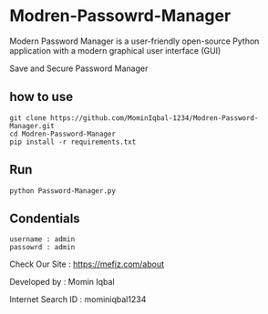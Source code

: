 # Modren-Passowrd-Manager

Modern Password Manager is a user-friendly open-source Python application with a modern graphical user interface (GUI)

Save and Secure Password Manager

## how to use

```
git clone https://github.com/MominIqbal-1234/Modren-Password-Manager.git
cd Modren-Password-Manager
pip install -r requirements.txt
```

## Run

```
python Password-Manager.py
```

## Condentials

```
username : admin
passowrd : admin
```

Check Our Site : https://mefiz.com/about

Developed by : Momin Iqbal

Internet Search ID : mominiqbal1234
